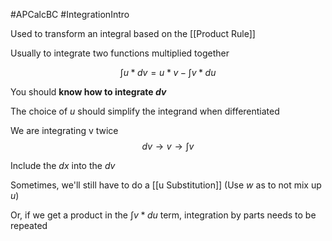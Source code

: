 #APCalcBC #IntegrationIntro 

Used to transform an integral based on the [[Product Rule]]

Usually to integrate two functions multiplied together

$$\int{u*dv} = u*v  - \int{v*du}$$

You should **know how to integrate $dv$**

The choice of $u$ should simplify the integrand when differentiated

We are integrating v twice
$$dv \to v \to \int{v} $$

Include the $dx$ into the $dv$

Sometimes, we'll still have to do a [[u Substitution]] (Use $w$ as to not mix up $u$)

 Or, if we get a product in the $\int{v*du}$ term, integration by parts needs to be repeated